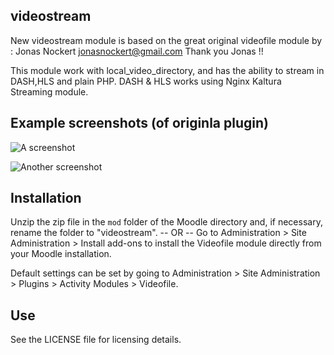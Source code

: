 videostream
---------
New videostream module is based on the great original videofile module by : Jonas Nockert <jonasnockert@gmail.com>
Thank you Jonas !!

This module work with local_video_directory, and has the ability to stream in DASH,HLS and plain PHP.
DASH & HLS works using Nginx Kaltura Streaming module.

Example screenshots (of originla plugin)
----------------------------------------
![A screenshot](https://raw.github.com/lemonad/moodle-mod_videofile/master/pix/screenshot-1.png)

![Another screenshot](https://raw.github.com/lemonad/moodle-mod_videofile/master/pix/screenshot-2.png)

Installation
------------
Unzip the zip file in the `mod` folder of the Moodle directory and, if
necessary, rename the folder to "videostream".
-- OR --
Go to Administration > Site Administration > Install add-ons to install
the Videofile module directly from your Moodle installation.

Default settings can be set by going to Administration > Site
Administration > Plugins > Activity Modules > Videofile.

Use
---
See the LICENSE file for licensing details.
